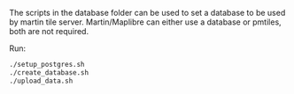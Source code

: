 The scripts in the database folder can be used to set a database to be used by martin tile server.
Martin/Maplibre can either use a database or pmtiles, both are not required.

Run:
```sh
./setup_postgres.sh
./create_database.sh
./upload_data.sh
```
